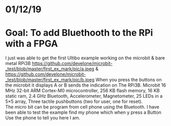 # 01/12/19
# Goal: To add Bluethooth to the RPi with a FPGA
I just was able to get the first Ultibo example working on the microbit & bare metal
RPi3B  https://github.com/develone/microbit-_test/blob/master/first_ex_mark/pic/a.jpeg
& https://github.com/develone/microbit-_test/blob/master/first_ex_mark/pic/b.jpeg
When you press the buttons on the microbit it displays A or B sends the indication on
The RPi3B.  Microbit 16 MHz 32-bit ARM Cortex-M0 microcontroller, 256 KB flash memory, 
16 KB static ram, 2.4 GHz Bluetooth, Accelerometer, Magnetometer, 25 LEDs in a 5×5 array,
Three tactile pushbuttons (two for user, one for reset).  
The micro bit can be program from cell phone using the Bluetooth.  I have been able to 
test the example find my phone which when y press a Button Use the phone to tell you here I am.
